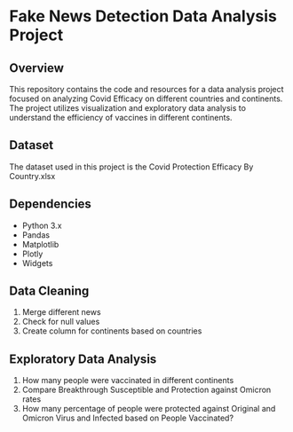 # Fake News Detection Data Analysis Project

## Overview
This repository contains the code and resources for a data analysis project focused on analyzing Covid Efficacy on different countries and continents. The project utilizes visualization and exploratory data analysis to understand the efficiency of vaccines in different continents.

## Dataset
The dataset used in this project is the Covid Protection Efficacy By Country.xlsx

## Dependencies
- Python 3.x
- Pandas
- Matplotlib
- Plotly
- Widgets

## Data Cleaning
1. Merge different news
2. Check for null values
3. Create column for continents based on countries

## Exploratory Data Analysis
1. How many people were vaccinated in different continents
2. Compare Breakthrough Susceptible and Protection against Omicron rates
3. How many percentage of people were protected against Original and Omicron Virus and Infected based on People Vaccinated?
